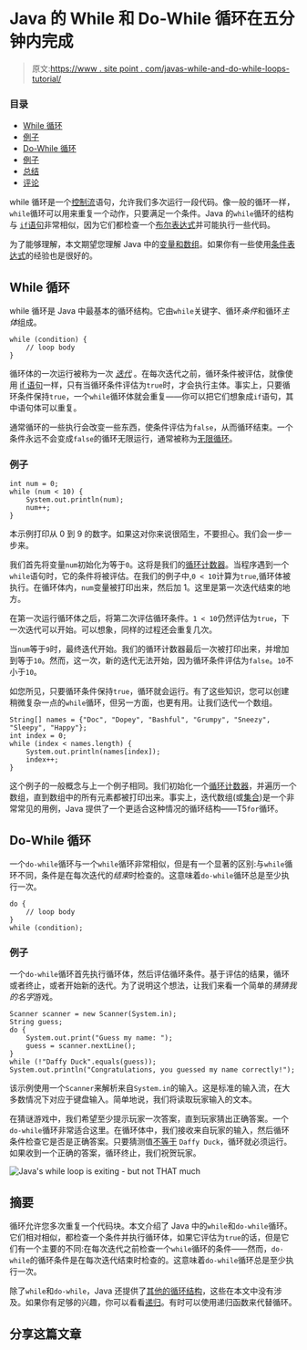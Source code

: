 # Java 的 While 和 Do-While 循环在五分钟内完成

> 原文:[https://www . site point . com/javas-while-and-do-while-loops-tutorial/](https://www.sitepoint.com/javas-while-and-do-while-loops-tutorial/)

### 目录 

*   [While 循环](#whileloop)
*   [例子](#example)
*   [Do-While 循环](#dowhileloop)
*   [例子](#example-1)
*   [总结](#summary)
*   [评论](#comments)

while 循环是一个[控制流](https://en.wikipedia.org/wiki/Control_flow)语句，允许我们多次运行一段代码。像一般的循环一样，`while`循环可以用来重复一个动作，只要满足一个条件。Java 的`while`循环的结构与 [`if`语句](https://www.sitepoint.com/javas-if-statement-tutorial/)非常相似，因为它们都检查一个[布尔表达式](https://www.sitepoint.com/boolean-data-type/)并可能执行一些代码。

为了能够理解，本文期望您理解 Java 中的[变量和数组](https://www.sitepoint.com/beginning-java-data-types-variables-and-arrays/ "Beginning Java: Data types, Variables, and Arrays")。如果你有一些使用[条件表达式](https://docs.oracle.com/javase/tutorial/java/nutsandbolts/op2.html "Equality, Relational, and Conditional Operators")的经验也是很好的。

## While 循环

while 循环是 Java 中最基本的循环结构。它由`while`关键字、循环*条件*和循环*主体*组成。

```
while (condition) {
    // loop body
} 
```

循环体的一次运行被称为一次 [*迭代*](https://en.wikipedia.org/wiki/Iteration#Computing "Iteration in computing") 。在每次迭代之前，循环条件被评估，就像使用 [if 语句](https://www.sitepoint.com/javas-if-statement-tutorial/)一样，只有当循环条件评估为`true`时，才会执行主体。事实上，只要循环条件保持`true`，一个`while`循环体就会重复——你可以把它们想象成`if`语句，其中语句体可以重复。

通常循环的一些执行会改变一些东西，使条件评估为`false`，从而循环结束。一个条件永远不会变成`false`的循环无限运行，通常被称为[无限循环](https://en.wikipedia.org/wiki/Infinite_loop "Infinite loop")。

### 例子

```
int num = 0;
while (num < 10) {
    System.out.println(num);
    num++;
} 
```

本示例打印从 0 到 9 的数字。如果这对你来说很陌生，不要担心。我们会一步一步来。

我们首先将变量`num`初始化为等于`0`。这将是我们的[循环计数器](https://en.wikipedia.org/wiki/For_loop#Loop_counter "Loop Counter")。当程序遇到一个`while`语句时，它的条件将被评估。在我们的例子中,`0 < 10`计算为`true`,循环体被执行。在循环体内，`num`变量被打印出来，然后加 1。这里是第一次迭代结束的地方。

在第一次运行循环体之后，将第二次评估循环条件。`1 < 10`仍然评估为`true`，下一次迭代可以开始。可以想象，同样的过程还会重复几次。

当`num`等于`9`时，最终迭代开始。我们的循环计数器最后一次被打印出来，并增加到等于`10`。然而，这一次，新的迭代无法开始，因为循环条件评估为`false`。`10`不小于`10`。

如您所见，只要循环条件保持`true`，循环就会运行。有了这些知识，您可以创建稍微复杂一点的`while`循环，但另一方面，也更有用。让我们迭代一个数组。

```
String[] names = {"Doc", "Dopey", "Bashful", "Grumpy", "Sneezy", "Sleepy", "Happy"};
int index = 0;
while (index < names.length) {
    System.out.println(names[index]);
    index++;
} 
```

这个例子的一般概念与上一个例子相同。我们初始化一个[循环计数器](https://en.wikipedia.org/wiki/For_loop#Loop_counter "Loop counter in for loops")，并遍历一个数组，直到数组中的所有元素都被打印出来。事实上，迭代数组(或[集合](https://docs.oracle.com/javase/8/docs/api/java/util/Collection.html "Collection interface"))是一个非常常见的用例，Java 提供了一个更适合这种情况的循环结构——T5`for`循环。

## Do-While 循环

一个`do-while`循环与一个`while`循环非常相似，但是有一个显著的区别:与`while`循环不同，条件是在每次迭代的*结束*时检查的。这意味着`do-while`循环总是至少执行一次。

```
do {
    // loop body
}
while (condition); 
```

### 例子

一个`do-while`循环首先执行循环体，然后评估循环条件。基于评估的结果，循环或者终止，或者开始新的迭代。为了说明这个想法，让我们来看一个简单的*猜猜我的名字*游戏。

```
Scanner scanner = new Scanner(System.in);
String guess;
do {
    System.out.print("Guess my name: ");
    guess = scanner.nextLine();
}
while (!"Daffy Duck".equals(guess));
System.out.println("Congratulations, you guessed my name correctly!"); 
```

该示例使用一个`Scanner`来解析来自`System.in`的输入。这是标准的输入流，在大多数情况下对应于键盘输入。简单地说，我们将读取玩家输入的文本。

在猜谜游戏中，我们希望至少提示玩家一次答案，直到玩家猜出正确答案。一个`do-while`循环非常适合这里。在循环体中，我们接收来自玩家的输入，然后循环条件检查它是否是正确答案。只要猜测值[不等于](https://www.sitepoint.com/implement-javas-equals-method-correctly/) `Daffy Duck`，循环就必须运行。如果收到一个正确的答案，循环终止，我们祝贺玩家。

![Java's while loop is exiting - but not THAT much](../Images/4d19af1171224bde3d6530da2232534e.png)

## 摘要

循环允许您多次重复一个代码块。本文介绍了 Java 中的`while`和`do-while`循环。它们相对相似，都检查一个条件并执行循环体，如果它评估为`true`的话，但是它们有一个主要的不同:在每次迭代之前检查一个`while`循环的条件——然而，`do-while`的循环条件是在每次迭代结束时检查的。这意味着`do-while`循环总是至少执行一次。

除了`while`和`do-while`，Java 还提供了[其他的循环结构](https://www.tutorialspoint.com/javaexamples/method_for.htm "For and for-each loops in Java")，这些在本文中没有涉及。如果你有足够的兴趣，你可以看看[递归](https://en.wikipedia.org/wiki/Recursion_(computer_science))。有时可以使用递归函数来代替循环。

## 分享这篇文章